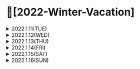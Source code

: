 # 📌[2022-Winter-Vacation]

<details>

<summary> 2022.1.11(TUE)</summary>
<div markdown="1">

## 📝JAVA의 언어적 특성을 찾아보고 정리하기


### 1. 메모리 관리 용이
- 기존의 C언어 같이 point 변수를 통해 메모리를 관리안해도 자동으로 메모리 관리가 가능하다.
### 2. 객체 지향 언어
- 객체를 만들기 위해 클래스를 작성해야하고, 객체와 객체를 연결해 목적에 맞는 프로그램을 만들어야한다.
### 3. 이식성이 높다.
- JAVA로 개발된 프로그램은 JRE이 설치되어있는 모든 OS에서 실행이 가능하다.
### 4. 멀티스레드 지원
- 자바 자체가 Thread 생성 및 제어와 관련된 라이브러리 api 제공하기 때문에 보다 Multi Thread 구현이 가능하다.
### 5. 동적로딩 지원
- 프로그램 실행시 모든 객체 생성하지 않고, 객체가 필요한 시점에 동적로딩해서 객체 생성한다.
유지보수 할 시 해당 클래스만 수정하면 되므로 유지보수에 용이하다.

### 6. 
</div>
</details>

 
<details>
<summary> 2022.1.12(WED)</summary>
<div markdown="1">

## 📝변수/ 상수/ 자료형/ 특수문자 + 백준문제 풀이
 
### 1. 변수
 - 데이터를 저장하는 공간을 변수라 한다. 
 - 변수명은 숫자로 시작할 수 없다. 
 - _와 $ 문자 이외의 특수 문자 사용할 수 없다. 
 - JAVA 키워드는 변수명으로 사용할 수 없다.
### 2. 상수
 - 변하지 않거나 일정한 값을 가진 수와 양을 의마한다. 주로 Final 키워드를 사용하여 선언한다. 
 Ex) final double PI = 3.141592; // final로 double 데이터 타입 변수명 PI 를 3.141592로 상수선언을 하였다.
### 3. 자료형 
 - 프로그래밍을 할 때 쓰이는 숫자, 문자열 등의 자료 형태로 사용하는 것들을 의미한다. 
 - 논리타입 : boolean (1바이트, True or False)
 - 문자타입 : char (2바이트)
 - 정수타입 : byte (1바이트), short (2바이트), int (4바이트), long(8바이트)
 - 실수타입 : float(4바이트), double(8바이트)
### 4. 특수문자
- 자바에서 출력문에서 특수문자가 나오는경우, 그 다음 문자를 인식해 상황에 맞게 처리하는 Escape Sequence를 통해 처리한다.    
 
| 입력 | 출력 |    
| :---: | :----: |    
| \ | 에러 |    
| \\ | \ |
| \' | ' |
| \" | " |
| ( | ( |
| \( | Error |
| / | / |
| \/ | Error |
| \n | 줄 바꿈 |
| \r | 줄 맨 처음으로 |
| \t | tab |
| \b | 백스페이스 |
| \0 | 빈 칸 |
### 5. 백준문제 풀이 
 - 백준 단계1 입출력과 사칙연산 11문제 풀이 완료    
 
 ![백준_기본](https://user-images.githubusercontent.com/42793489/148000764-9ba92dcf-48f3-4a84-abe1-2bd36a94d261.PNG)

</div>
</details>

<details>
<summary> 2022.1.13(THU)</summary>
<div markdown="1">    

 
## 📝연산자/조건문/반복문1 + 백준문제 풀이    
 ### 1. 연산자
 - 연산식은 연산자를 통해 하나의 값을 산출한다.
 - 피 연산자의 수의 따라 단항 연산자, 이항연산자, 삼항 연산자로 구분되어진다.
 - 연산자 종류1
 
 | 연산자 종류 | 연산자 | 피연산자수 | 설명 |   
 | :---: | :----: | :----: | :----: |  
 | 산술연산 | +,-,*,/,% | 이항 | 사칙연산 및 계산 |
 | 부호 | +,- | 단항 | 정수, 실수 타입에 부호 |
 | 문자열 | + | 이항 | 문자형 변수 2개를 연결시킴 |
 | 대입 연산 | =,+= ,-=, *=, <<= ...etc | 이항 | 우변의 값을 좌변 변수에 대입 |
 | 증감 연산 | ++, -- | 단항 | 1만큼 증가/ 감소 |
 | 비교 연산 | ==, !=, <, >, <= ..etc | 이항 | 좌 우변 값 비교 |
 | 논리 연산 | !, &, ||, &&| 이항,단항 | 논리적 NOT, AND, OR 연산 |
 | 조건 연산 | (조건식)? A : B | 삼항 | 조건식에 따라 참일경우 A, 거짓이면 B |
 | 비트 | ~,&,^ | 단항, 이항 | 비트식 NOT, AND, OR 연산 |
 | 비트 쉬프트 | >>,<<,>>> | 이항 | 비트를 좌 or 우측으로 이동 |
 
 - 연산 우선순위  
 1. 단항 - 이항 - 삼항 순으로 우선운위 갖는다.
 2. 산술 - 비교, 논리 - 대입 연산자 순으로 우선순위 갖는다.
 ### 2. 조건문
 - 프로그래밍할 때 일어 날 수 있는 상황조건을 판단해서 그 상황에 맞게 처리하는것이 조건문이다. 
 
 ##### <h4> 2-1 if문
 - if(조건문)에 사용한 조건문으로 참과 거짓을 판단한다.
 - else if 를 사용하여 다중조건 판단을 가능하게 한다. 
 - if 와 else if 조건을 충족 못하는 조건들은 else 문장으로 수행된다.
 
 
 ##### <h4> 2-2 switch/case문
 - 입력변수의 값과 일치하는 case 입력값에 따라 해당 case 문에 속한 문장이 실행된다. case 문장안에 break 문장을 통해 case 문장 실행 뒤 switch 문을 빠져 나간다.
 - 입력값이 정형화 되어있는 경우에는 switch/case 문장을 사용하는것이 편리하다. 
 
 ### 3. 백준문제 풀이
 - if 문 백준 5문제
 
 ![백준_if문](https://user-images.githubusercontent.com/42793489/148174171-5dd8016e-bf28-4cda-a71d-c2da6c8118f7.PNG)

 
 - while 문 백준 3문제
 
 ![백준_while문](https://user-images.githubusercontent.com/42793489/148174178-8cbb3950-6702-42c3-bbcb-43e578a23643.PNG)

</div>
</details>
 
 
<details>
<summary> 2022.1.14(FRI)</summary>
<div markdown="1">  
 
 ## 📝연산자/조건문/반복문2 + 백준문제 풀이 
 ### 1. 반복문
 ##### <h4> 1-1 while 문
 - 조건이 참인 동안 while문 아래의 문장을 반복하여 수행한다. 
 - while문 강제로 멈춰야 하는경우 break 호출하여 while 문 빠져 나가게 한다.
 - while 문 조건문으로 돌아가기 위해 continue 를 호출하여 다시 while문으로 돌아간다.
 
 ##### <h4> 1-2 for 문
 - 세미콜론(;)으로 구분을 한다. 
 - while문과 동일하게 continue를 사용해서 for 문 처음으로 돌아가서 사용이 가능하다. 
 
  ### 2. 백준 for문 문제풀이
 
 ![백준_for문](https://user-images.githubusercontent.com/42793489/148317500-8c39860d-2a55-4042-85b5-ea51ab1856c5.PNG)

 </div>
</details>
 
<details>
<summary> 2022.1.15(SAT)</summary>
<div markdown="1">  
 
 ## 📝객체지향 프로그래밍, 클래스와 인스턴스 개념 알아보고 실습하기
 ### 1. 객체지향 프로그래밍 
 - C언어처럼 실행하고자 하는 절차를 정하고, 절차대로 프로그래밍 하는 방법을 절차지향 프로그래밍이라고 한다. 그러나. 현실에서는 단순히 일련의 행위가 아니라 각 물체 간의 관계, 상호작용 등 훨씬 복잡하게 구성되어 있다.
 - 객체 지향 프로그래밍은 절차 지향 프로그래밍의 이러한 단점을 극복하고 물체를 객체로 표현하고, 관계, 상호 작용을 프로그램으로 나타낸다.
 - 자판기를 객체 지향 프로그램으로 구현하면, 관련 물체들을 객체로 추출하고, 이들의 상호작용에 필요한 함수(메소드)와 변수(필드)를 설계를 및 구현한다.
 
 ### 2. 클래스와 인스턴스
 - 클래스는 객체를 만들어 내기 위한 설계 혹은 틀이다.
 - 클래스에 선언된 모양 그대로 생성된 실체가 객체이다. 이러한 연유로 객체를 클래스의 인스턴스라고도 부른다.
 - 하나의 클래스에 여러개의 객체들이 생성될수 있다. 각 객체들은 동일한 속성을 가지고 있지만, 자신만의 고유한 값을 가짐으로 구분된다. 
 
 ### 3. 실습
 
 <details>

<summary> 백준문제 1712번 손익분기점 계산 문제 class 를 이용해서 풀이</summary>
<div markdown="2">
 
 - 소스코드
 
 ![백준_손익분기점_클래스사용_code](https://user-images.githubusercontent.com/42793489/148509965-4e62239e-30f5-4e68-a779-d803c1ef13a8.PNG)

 - 문제풀이 결과 
 
 ![백준_손익분기점_클래스사용](https://user-images.githubusercontent.com/42793489/148510001-6c265268-b73e-44ee-b1d1-a96346804a60.PNG)
 </div>
</details>
 
 <details>

<summary> 백준문제 2292번 벌집 문제 class 를 이용해서 풀이</summary>
<div markdown="2">
 
 - 소스코드
 
![백준_벌집_code](https://user-images.githubusercontent.com/42793489/148516881-8c9ee82a-d531-47c7-8a88-56766f85672b.PNG)


 - 문제풀이 결과 
 
 ![백준_벌집](https://user-images.githubusercontent.com/42793489/148516904-5ace6ae7-b6e2-4b3c-b5f2-a2c7682bc602.PNG)


 </div>
</details>

 </div>
</details>
 
 
  
<details>

<summary> 2022.1.16(SUN) </summary>
<div markdown="1">
 
 ## 📝 상속 / 캡슐화 / 다형성
 
 ### 1. 상속
 - 자식 클래스가 부모 클래스의 기능을 그대로 물려 받을 수 있는 것이 상속이다.
 - 부모 클래스의 private 접근 제한을 갖는 필드 및 메소드는 자식이 물려받을수 없다.
 - 상속 받고자 하는 자식 클래스 옆에 extends 키워드를 붙이고, 상속할 부모 클래스를 작성한다.
 ``` JAVA
 public class parent {};
 public class Child extends parent {}:
 ```
 
 - 상속할 부모는 오직 1명 뿐이다. 다음은 동작하지 않는 코드이다.
 ``` JAVA
 public class parent {};
 public class parent2 {};
 public class Child extends parent, parent2 {}:
 ```
 
 ### 2. 캡슐화
 - 변수와 함수를 하나의 클래스로 묶고 외부에서 쉽게 접근하지 못하도록 하는것 은닉화가 핵심이다. 
 - 외부에서 객체 접근하는데 있어서 정보를 숨기고 객체의 연산을 통해서만 접근가능하게 하는것이다. 
 - 외부에서 특정 객체의 데이터 및 함수를 직접 접근을 막음으로써 변경을 못하게 하고 시스템 확장시 오류를 최소화 할 수 있다는 점에서 은닉화는 장점이 된다. 
 - 캡슐화를 위한 접근 제어자
  ``` JAVA
 public class parent1 {
     private int val1; // 동일한 클래스안에서만 접근이 가능하고, 외부에서는 접근이 불가능하다.
 }; // 다른패키지에서 인스턴스(객체) 생성가능하다.
 private class parent2 {}; //동일한 클래스안에서만 접근이 가능하고,  상속은 안된다.
 protected class parent3 {}; //동일한 패키지 안에서 사용가능하고, 다른 외부 패키지라도 상속받은 클래스에는 접근 가능 
 ```
 ### 3. 다형성 
 - 하나의 객체가 여러 타입을 가질수있는 특징을 다형성이라고한다.
 - JAVA 에서 다형성은 부모 클래스 타입의 참조 변수로 자식 클래스 타입의 인스턴스를 참조할 수 있도록 구현되고 있다.
 - JAVA 에서 부모클래스는 다중상속을 지원하지 않지만, 인터페이스는 더 추상적이기때문에 여러 인터페이스를 상속받는 다중 상속을 지원한다.
 ``` JAVA
 public class child {};
 public class parent {};
 public class child extends parent implements parents1, parents2 {}: // child 객체는 parents 클래스의 객체이면서, parents1, parents2 인터페이스의 객체이기도 하다. 
 ```
